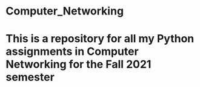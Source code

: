 # Computer_Networking
# This is a repository for all my Python assignments in Computer Networking for the Fall 2021 semester
